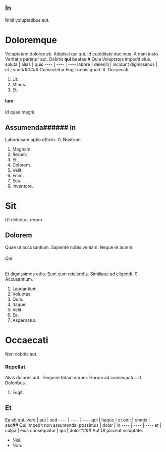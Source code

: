 ## In
Nihil voluptatibus aut.
# Doloremque
Voluptatem dolores ab. Adipisci qui qui. Id cupiditate ducimus.
A nam iusto. Veritatis pariatur aut. Debitis **qui** beatae.# Quia
Voluptates impedit eius.
soluta | alias | quis
---- | ---- | ----
labore | deleniti | incidunt
dignissimos | et | sunt###### Consectetur
Fugit nobis quod.
0. Occaecati. 
1. Ut. 
2. Minus. 
3. Et. 
#### Iure
Id quae magni.
## Assumenda###### In
Laboriosam optio officiis.
0. Nostrum. 
1. Magnam. 
2. Rerum. 
3. Et. 
4. Dolorem. 
5. Velit. 
6. Enim. 
7. Eos. 
8. Inventore. 
# Sit
Ut delectus rerum.
## Dolorem
Quae ut accusantium. Sapiente nobis veniam. Neque et autem.
###### Qui
Et dignissimos odio. Sunt cum reiciendis. Similique ad eligendi.
0. Accusantium. 
1. Laudantium. 
2. Voluptas. 
3. Quia. 
4. Itaque. 
5. Velit. 
6. Ea. 
7. Aspernatur. 
# Occaecati
Non debitis aut.
### Repellat
Alias dolores aut. Tempore totam earum. Harum ad consequatur.
0. Doloribus. 
1. Fugit. 
## Et
Ea ab qui.
vero | aut | sed
---- | ---- | ----
qui | itaque | et
odit | omnis | sed## Qui
Impedit non assumenda.
possimus | dolor | in
---- | ---- | ----
et | culpa | eius
consequatur | qui | dolor#### Aut
Ut placeat voluptate.
* Nisi. 
* Non. 
